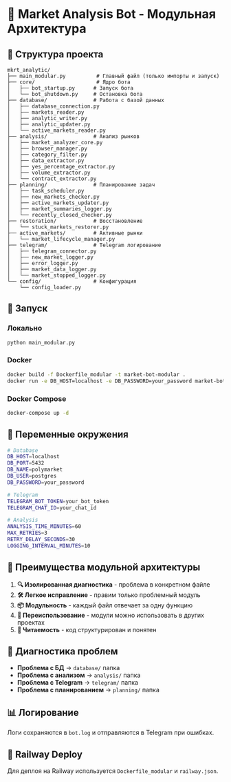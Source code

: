 # 🤖 Market Analysis Bot - Модульная Архитектура

## 📁 Структура проекта

```
mkrt_analytic/
├── main_modular.py          # Главный файл (только импорты и запуск)
├── core/                    # Ядро бота
│   ├── bot_startup.py      # Запуск бота
│   └── bot_shutdown.py     # Остановка бота
├── database/               # Работа с базой данных
│   ├── database_connection.py
│   ├── markets_reader.py
│   ├── analytic_writer.py
│   ├── analytic_updater.py
│   └── active_markets_reader.py
├── analysis/               # Анализ рынков
│   ├── market_analyzer_core.py
│   ├── browser_manager.py
│   ├── category_filter.py
│   ├── data_extractor.py
│   ├── yes_percentage_extractor.py
│   ├── volume_extractor.py
│   └── contract_extractor.py
├── planning/               # Планирование задач
│   ├── task_scheduler.py
│   ├── new_markets_checker.py
│   ├── active_markets_updater.py
│   ├── market_summaries_logger.py
│   └── recently_closed_checker.py
├── restoration/            # Восстановление
│   └── stuck_markets_restorer.py
├── active_markets/         # Активные рынки
│   └── market_lifecycle_manager.py
├── telegram/               # Telegram логирование
│   ├── telegram_connector.py
│   ├── new_market_logger.py
│   ├── error_logger.py
│   ├── market_data_logger.py
│   └── market_stopped_logger.py
└── config/                 # Конфигурация
    └── config_loader.py
```

## 🚀 Запуск

### Локально

```bash
python main_modular.py
```

### Docker

```bash
docker build -f Dockerfile_modular -t market-bot-modular .
docker run -e DB_HOST=localhost -e DB_PASSWORD=your_password market-bot-modular
```

### Docker Compose

```bash
docker-compose up -d
```

## 🔧 Переменные окружения

```bash
# Database
DB_HOST=localhost
DB_PORT=5432
DB_NAME=polymarket
DB_USER=postgres
DB_PASSWORD=your_password

# Telegram
TELEGRAM_BOT_TOKEN=your_bot_token
TELEGRAM_CHAT_ID=your_chat_id

# Analysis
ANALYSIS_TIME_MINUTES=60
MAX_RETRIES=3
RETRY_DELAY_SECONDS=30
LOGGING_INTERVAL_MINUTES=10
```

## 🎯 Преимущества модульной архитектуры

1. **🔍 Изолированная диагностика** - проблема в конкретном файле
2. **🛠️ Легкое исправление** - правим только проблемный модуль
3. **📦 Модульность** - каждый файл отвечает за одну функцию
4. **🔄 Переиспользование** - модули можно использовать в других проектах
5. **📖 Читаемость** - код структурирован и понятен

## 🐛 Диагностика проблем

- **Проблема с БД** → `database/` папка
- **Проблема с анализом** → `analysis/` папка
- **Проблема с Telegram** → `telegram/` папка
- **Проблема с планированием** → `planning/` папка

## 📊 Логирование

Логи сохраняются в `bot.log` и отправляются в Telegram при ошибках.

## 🔄 Railway Deploy

Для деплоя на Railway используется `Dockerfile_modular` и `railway.json`.
